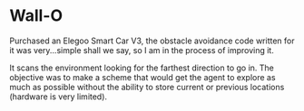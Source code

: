 # Wall-O
Purchased an Elegoo Smart Car V3, the obstacle avoidance code written for it was very...simple shall we say, 
  so I am in the process of improving it. 
  
It scans the environment looking for the farthest direction to go in. The objective was to make a scheme that 
  would get the agent to explore as much as possible without the ability to store current or previous locations (hardware
  is very limited).
